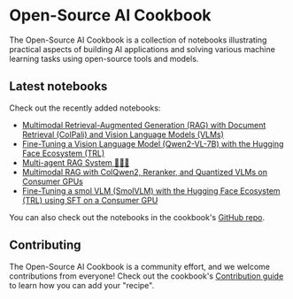 # Open-Source AI Cookbook

The Open-Source AI Cookbook is a collection of notebooks illustrating practical aspects of building AI
applications and solving various machine learning tasks using open-source tools and models.

## Latest notebooks

Check out the recently added notebooks:

- [Multimodal Retrieval-Augmented Generation (RAG) with Document Retrieval (ColPali) and Vision Language Models (VLMs)](multimodal_rag_using_document_retrieval_and_vlms)
- [Fine-Tuning a Vision Language Model (Qwen2-VL-7B) with the Hugging Face Ecosystem (TRL)](fine_tuning_vlm_trl)
- [Multi-agent RAG System 🤖🤝🤖](multiagent_rag_system)
- [Multimodal RAG with ColQwen2, Reranker, and Quantized VLMs on Consumer GPUs](multimodal_rag_using_document_retrieval_and_reranker_and_vlms)
- [Fine-Tuning a smol VLM (SmolVLM) with the Hugging Face Ecosystem (TRL) using SFT on a Consumer GPU](fine_tuning_smol_vlm_sft_trl)



You can also check out the notebooks in the cookbook's [GitHub repo](https://github.com/huggingface/cookbook).

## Contributing

The Open-Source AI Cookbook is a community effort, and we welcome contributions from everyone!
Check out the cookbook's [Contribution guide](https://github.com/huggingface/cookbook/blob/main/README.md) to learn
how you can add your "recipe".

